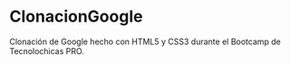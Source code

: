 # ClonacionGoogle
Clonación de Google hecho con HTML5 y CSS3 durante el Bootcamp de Tecnolochicas PRO.
